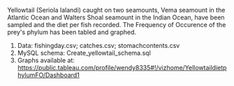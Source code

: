 Yellowtail (Seriola lalandi) caught on two seamounts, 
Vema seamount in the Atlantic Ocean and Walters Shoal seamount in the Indian Ocean, 
have been sampled and the diet per fish recorded. 
The Frequency of Occurence of the prey's phylum has been tabled and graphed.

1. Data: fishingday.csv; catches.csv; stomachcontents.csv
2. MySQL schema: Create_yellowtail_schema.sql
3. Graphs available at: https://public.tableau.com/profile/wendy8335#!/vizhome/YellowtaildietphylumFO/Dashboard1





